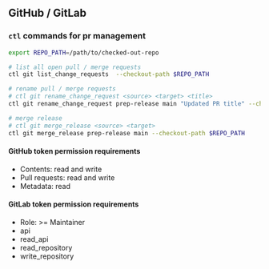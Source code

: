 ## GitHub / GitLab

### `ctl` commands for pr management

```sh
export REPO_PATH=/path/to/checked-out-repo

# list all open pull / merge requests
ctl git list_change_requests  --checkout-path $REPO_PATH

# rename pull / merge requests
# ctl git rename_change_request <source> <target> <title>
ctl git rename_change_request prep-release main "Updated PR title" --checkout-path $REPO_PATH

# merge release
# ctl git merge_release <source> <target> 
ctl git merge_release prep-release main --checkout-path $REPO_PATH
```

#### GitHub token permission requirements

- Contents: read and write
- Pull requests: read and write
- Metadata: read

#### GitLab token permission requirements

- Role: >= Maintainer
- api
- read_api
- read_repository
- write_repository